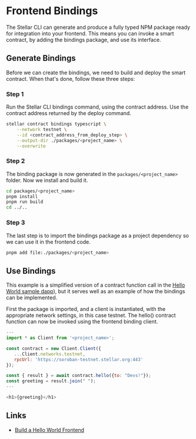 # Frontend Bindings

The Stellar CLI can generate and produce a fully typed NPM package ready for integration into your frontend. This means you can invoke a smart contract, by adding the bindings package, and use its interface.

## Generate Bindings
Before we can create the bindings, we need to build and deploy the smart contract. When that's done, follow these three steps:

### Step 1
Run the Stellar CLI bindings command, using the contract address. Use the contract address returned by the deploy command.

```bash
stellar contract bindings typescript \
    --network testnet \
    --id <contract_address_from_deploy_step> \
    --output-dir ./packages/<project_name> \
    --overwrite
```

### Step 2
The binding package is now generated in the `packages/<project_name>` folder. Now we install and build it. 

```bash
cd packages/<project_name>
pnpm install
pnpm run build
cd ../..
```

### Step 3
The last step is to import the bindings package as a project dependency so we can use it in the frontend code.

```bash
pnpm add file:./packages/<project_name>
```

## Use Bindings
This example is a simplified version of a contract function call in the [Hello World sample dapp](https://developers.stellar.org/docs/build/smart-contracts/getting-started/hello-world-frontend)), but it serves well as an example of how the bindings can be implemented.

First the package is imported, and a client is instantiated, with the appropriate network settings, in this case testnet. The hello() contract function can now be invoked using the frontend binding client.

```javascript
---
import * as Client from '<project_name>';

const contract = new Client.Client({
   ...Client.networks.testnet,
   rpcUrl: 'https://soroban-testnet.stellar.org:443'
});

const { result } = await contract.hello({to: "Devs!"});
const greeting = result.join(" ");
---

<h1>{greeting}</h1>
```

## Links
- [Build a Hello World Frontend](https://developers.stellar.org/docs/build/smart-contracts/getting-started/hello-world-frontend)
